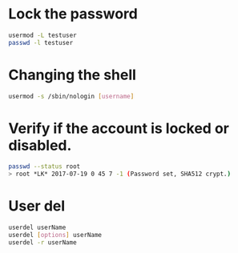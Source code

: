 # Lock the password
```bash
usermod -L testuser
passwd -l testuser
```
# Changing the shell
```bash
usermod -s /sbin/nologin [username]
```

# Verify if the account is locked or disabled.
```bash
passwd --status root
> root *LK* 2017-07-19 0 45 7 -1 (Password set, SHA512 crypt.)
```

# User del
```bash
userdel userName
userdel [options] userName
userdel -r userName
```
